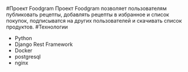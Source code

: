 #Проект Foodgram
Проект Foodgram позволяет пользователям публиковать рецепты, добавлять рецепты в избранное и список покупок, подписыватся на других пользователей и скачивать список продуктов.
#Технологии
- Python
- Django Rest Framework
- Docker
- postgresql
- nginx
